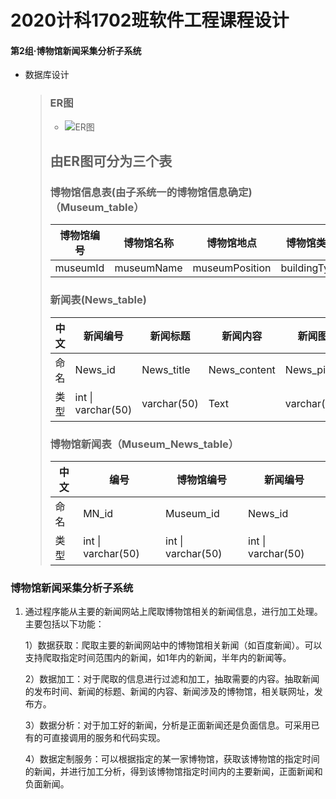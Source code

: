 # 2020计科1702班软件工程课程设计

#### 第2组·博物馆新闻采集分析子系统

+ 数据库设计

  > ### ER图
  >
  > + ![ER图](picture\ER图.png)
  >
  > 
  >
  > ## 由ER图可分为三个表
  >
  > ### 博物馆信息表(由子系统一的博物馆信息确定)（Museum_table）
  >
  > | 博物馆编号 | 博物馆名称 | 博物馆地点     | 博物馆类别   | 展区数量 |
  > | ---------- | ---------- | -------------- | ------------ | --------   |
  > | museumId   | museumName | museumPosition | buildingType |number|
  >
  > ### 新闻表(News_table)
  >
  > | 中文 | 新闻编号           | 新闻标题    | 新闻内容     | 新闻图片     | 新闻发布时间 | 发布方      |
  > | ---- | ------------------ | ----------- | ------------ | ------------ | ------------ | ----------- |
  > | 命名 | News_id            | News_title  | News_content | News_picture | Publish_time | Publisher   |
  > | 类型 | int \| varchar(50) | varchar(50) | Text         | varchar(50)  | datetime     | varchar(50) |
  >
  > ### 博物馆新闻表（Museum_News_table）
  >
  > | 中文 | 编号               | 博物馆编号         | 新闻编号           |
  > | ---- | ------------------ | ------------------ | ------------------ |
  > | 命名 | MN_id              | Museum_id          | News_id            |
  > | 类型 | int \| varchar(50) | int \| varchar(50) | int \| varchar(50) |

### 博物馆新闻采集分析子系统

1. 通过程序能从主要的新闻网站上爬取博物馆相关的新闻信息，进行加工处理。主要包括以下功能：

   1）数据获取：爬取主要的新闻网站中的博物馆相关新闻（如百度新闻）。可以支持爬取指定时间范围内的新闻，如1年内的新闻，半年内的新闻等。

   2）数据加工：对于爬取的信息进行过滤和加工，抽取需要的内容。抽取新闻的发布时间、新闻的标题、新闻的内容、新闻涉及的博物馆，相关联网址，发布方。

   3）数据分析：对于加工好的新闻，分析是正面新闻还是负面信息。可采用已有的可直接调用的服务和代码实现。

   4）数据定制服务：可以根据指定的某一家博物馆，获取该博物馆的指定时间的新闻，并进行加工分析，得到该博物馆指定时间内的主要新闻，正面新闻和负面新闻。